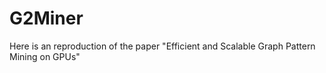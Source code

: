 # G2Miner
Here is an reproduction of the paper "Efficient and Scalable Graph Pattern Mining on GPUs"
